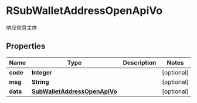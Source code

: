 

# RSubWalletAddressOpenApiVo

响应信息主体
## Properties

Name | Type | Description | Notes
------------ | ------------- | ------------- | -------------
**code** | **Integer** |  |  [optional]
**msg** | **String** |  |  [optional]
**data** | [**SubWalletAddressOpenApiVo**](SubWalletAddressOpenApiVo.md) |  |  [optional]



